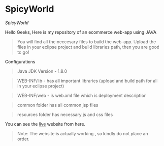 # SpicyWorld
*SpicyWorld*

Hello Geeks, Here is my repository of an ecommerce web-app using JAVA.

>You will find all the neccesary files to build the web-app. Upload the files in your eclipse project and build libraries path, then you are good to go!

Configurations
  >Java JDK Version - 1.8.0

  >WEB-INF/lib - has all important libraries (upload and build path for all in your eclipse project)
  
  >WEB-INF/web - is web.xml file which is deployment descriptior
  
  >common folder has all common jsp files
  
  >resources folder has necessary js and css files
  
You can see the [live](http://www.spicyworld.com.au) website from here.
>Note: The website is actually working , so kindly do not place an order.

